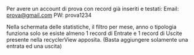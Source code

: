 Per avere un account di prova con record già inseriti e testati:
Email: prova@gmail.com
PW: prova1234

Nella schermata delle statistiche, il filtro per mese, anno o tipologia funziona solo se esiste almeno 1 record di Entrate e 1 record di Uscite presente nella recyclerView apposita. (Basta aggiungere solamente una entrata ed una uscita)
